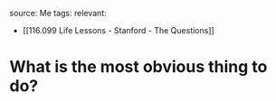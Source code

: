 source: Me
tags:
relevant:
- [[116.099 Life Lessons - Stanford - The Questions]]

# What is the most obvious thing to do?
